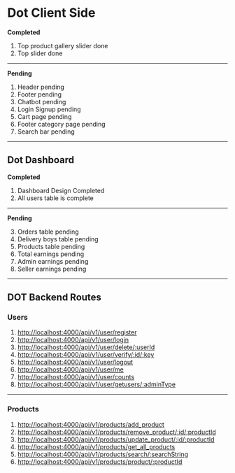 # Dot Client Side

**Completed**

1. Top product gallery slider done
2. Top slider done

---

**Pending**

1. Header pending
2. Footer pending
3. Chatbot pending
4. Login Signup pending
5. Cart page pending
6. Footer category page pending
7. Search bar pending

---

## Dot Dashboard

**Completed**

1. Dashboard Design Completed
2. All users table is complete

---

**Pending**

3. Orders table pending
4. Delivery boys table pending
5. Products table pending
6. Total earnings pending
7. Admin earnings pending
8. Seller earnings pending

---

## DOT Backend Routes

### Users

1. [http://localhost:4000/api/v1/user/register](http://localhost:4000/api/v1/user/register)
2. [http://localhost:4000/api/v1/user/login](http://localhost:4000/api/v1/user/login)
3. [http://localhost:4000/api/v1/user/delete/:userId](http://localhost:4000/api/v1/user/delete/:userId)
4. [http://localhost:4000/api/v1/user/verify/:id/:key](http://localhost:4000/api/v1/user/verify/:id/:key)
5. [http://localhost:4000/api/v1/user/logout](http://localhost:4000/api/v1/user/logout)
6. [http://localhost:4000/api/v1/user/me](http://localhost:4000/api/v1/user/me)
7. [http://localhost:4000/api/v1/user/counts](http://localhost:4000/api/v1/user/counts)
8. [http://localhost:4000/api/v1/user/getusers/:adminType](http://localhost:4000/api/v1/user/getusers/:adminType)

---

### Products

1. [http://localhost:4000/api/v1/products/add_product](http://localhost:4000/api/v1/products/add_product)
2. [http://localhost:4000/api/v1/products/remove_product/:id/:productId](http://localhost:4000/api/v1/products/remove_product/:id/:productId)
3. [http://localhost:4000/api/v1/products/update_product/:id/:productId](http://localhost:4000/api/v1/products/update_product/:id/:productId)
4. [http://localhost:4000/api/v1/products/get_all_products](http://localhost:4000/api/v1/products/get_all_products)
5. [http://localhost:4000/api/v1/products/search/:searchString](http://localhost:4000/api/v1/products/search/:searchString)
6. [http://localhost:4000/api/v1/products/product/:productId](http://localhost:4000/api/v1/products/product/:productId)
